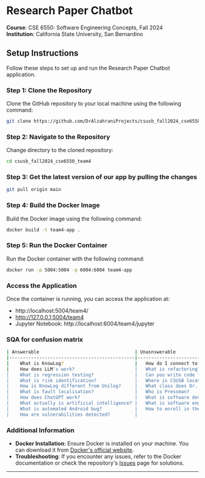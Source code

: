 # Research Paper Chatbot
**Course**: CSE 6550: Software Engineering Concepts, Fall 2024  
**Institution**: California State University, San Bernardino

## Setup Instructions

Follow these steps to set up and run the Research Paper Chatbot application.

### Step 1: Clone the Repository

Clone the GitHub repository to your local machine using the following command:

```bash
git clone https://github.com/DrAlzahraniProjects/csusb_fall2024_cse6550_team4.git
```

### Step 2: Navigate to the Repository

Change directory to the cloned repository:

```bash
cd csusb_fall2024_cse6550_team4
```
### Step 3: Get the latest version of our app by pulling the changes

```bash
git pull origin main
```
### Step 4: Build the Docker Image

Build the Docker image using the following command:

```bash
docker build -t team4-app .
```

### Step 5: Run the Docker Container

Run the Docker container with the following command:

```bash
docker run -p 5004:5004 -p 6004:6004 team4-app
```

### Access the Application

Once the container is running, you can access the application at:

- http://localhost:5004/team4/
- http://127.0.0.1:5004/team4
- Jupyter Notebook: http://localhost:6004/team4/jupyter
### SQA for confusion matrix
```bash
| Answerable                                   | Unasnswerable                                      |
|----------------------------------------------|----------------------------------------------------|
|    What is KnowLog?                          |   How do I connect to Starbucks Wi-Fi?             |
|    How does LLM's work?                      |   What is refactoring?                             |
|    What is regression testing?               |   Can you write code for user interface?           |
|    What is risk identification?              |   Where is CSUSB located?                          |
|    How is KnowLog different from Unilog?     |   What class does Dr. Alzahrani teach?             |
|    What is fault localisation?               |   Who is Pressman?                                 |
|    How does ChatGPT work?                    |   What is software development?                    |
|    What actually is artificial intelligence? |   What is software engineering class about?        |
|    What is automated Android bug?            |   How to enroll in the software engineering course?|                |
|    How are vulnerabilities detected?         |              
```
### Additional Information

- **Docker Installation**: Ensure Docker is installed on your machine. You can download it from [Docker's official website](https://www.docker.com/products/docker-desktop).
- **Troubleshooting**: If you encounter any issues, refer to the Docker documentation or check the repository's [Issues](https://github.com/DrAlzahraniProjects/csusb_fall2024_cse6550_team4/issues) page for solutions.

---

